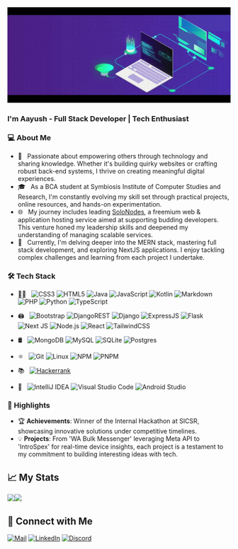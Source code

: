 <div align="center">
<img src="/new_banner.gif" width="600">
</div>  

### I'm Aayush - Full Stack Developer | Tech Enthusiast

### 💻 About Me

- 🌟 &nbsp; Passionate about empowering others through technology and sharing knowledge. Whether it's building quirky websites or crafting robust back-end systems, I thrive on creating meaningful digital experiences.
- 🎓 &nbsp; As a BCA student at Symbiosis Institute of Computer Studies and Research, I'm constantly evolving my skill set through practical projects, online resources, and hands-on experimentation.
- 🌐 &nbsp; My journey includes leading [SoloNodes](https://solonodes.net), a freemium web & application hosting service aimed at supporting budding developers. This venture honed my leadership skills and deepened my understanding of managing scalable services.
- 🧠 &nbsp; Currently, I'm delving deeper into the MERN stack, mastering full stack development, and exploring NextJS applications. I enjoy tackling complex challenges and learning from each project I undertake.

### 🛠 Tech Stack

- 👨‍💻 &nbsp;
  ![CSS3](https://img.shields.io/badge/css3-%231572B6.svg?style=flat&logo=css3&logoColor=white)
  ![HTML5](https://img.shields.io/badge/html5-%23E34F26.svg?style=flat&logo=html5&logoColor=white)
  ![Java](https://img.shields.io/badge/java-%23ED8B00.svg?style=flat&logo=openjdk&logoColor=white)
  ![JavaScript](https://img.shields.io/badge/javascript-%23323330.svg?style=flat&logo=javascript&logoColor=%23F7DF1E)
  ![Kotlin](https://img.shields.io/badge/kotlin-%237F52FF.svg?style=flat&logo=kotlin&logoColor=white)
  ![Markdown](https://img.shields.io/badge/markdown-%23000000.svg?style=flat&logo=markdown&logoColor=white)
  ![PHP](https://img.shields.io/badge/php-%23777BB4.svg?style=flat&logo=php&logoColor=white)
  ![Python](https://img.shields.io/badge/python-3670A0?style=flat&logo=python&logoColor=ffdd54)
  ![TypeScript](https://img.shields.io/badge/typescript-%23007ACC.svg?style=flat&logo=typescript&logoColor=white)

- 🖨️ &nbsp;
  ![Bootstrap](https://img.shields.io/badge/bootstrap-%238511FA.svg?style=flat&logo=bootstrap&logoColor=white)
  ![DjangoREST](https://img.shields.io/badge/DJANGO-REST-ff1709?style=flat&logo=django&logoColor=white&color=ff1709&labelColor=gray)
  ![Django](https://img.shields.io/badge/django-%23092E20.svg?style=flat&logo=django&logoColor=white)
  ![ExpressJS](https://img.shields.io/badge/Express.js-404D59?style=flat)
  ![Flask](https://img.shields.io/badge/flask-%23000.svg?style=flat&logo=flask&logoColor=white)
  ![Next JS](https://img.shields.io/badge/Next-black?style=flat&logo=next.js&logoColor=white)
  ![Node.js](https://img.shields.io/badge/-Node.js-333333?style=flat&logo=node.js)
  ![React](https://img.shields.io/badge/react-%2320232a.svg?style=flat&logo=react&logoColor=%2361DAFB)
  ![TailwindCSS](https://img.shields.io/badge/tailwindcss-%2338B2AC.svg?style=flat&logo=tailwind-css&logoColor=white)

- 🛢 &nbsp;
  ![MongoDB](https://img.shields.io/badge/MongoDB-%234ea94b.svg?style=flat&logo=mongodb&logoColor=white)
  ![MySQL](https://img.shields.io/badge/MySQL-00000F?style=flat&logo=mysql&logoColor=white)
  ![SQLite](https://img.shields.io/badge/sqlite-%2307405e.svg?style=flat&logo=sqlite&logoColor=white)
  ![Postgres](https://img.shields.io/badge/postgres-%23316192.svg?style=flat&logo=postgresql&logoColor=white)

- ⚛ &nbsp;
  ![Git](https://img.shields.io/badge/-Git-333333?style=flat&logo=git)
  ![Linux](https://img.shields.io/badge/Linux-FCC624?style=flat&logo=linux&logoColor=black)
  ![NPM](https://img.shields.io/badge/NPM-%23000000.svg?style=flat&logo=npm&logoColor=white)
  ![PNPM](https://img.shields.io/badge/pnpm-%234a4a4a.svg?style=flat&logo=pnpm&logoColor=f69220)

- 📚 &nbsp;
  [![Hackerrank](https://img.shields.io/badge/-Hackerrank-2EC866?style=flat&logo=HackerRank&logoColor=white)](https://www.hackerrank.com/profile/aayushgoel05)

- 🔧 &nbsp;
  ![IntelliJ IDEA](https://img.shields.io/badge/IntelliJIDEA-000000.svg?style=flat&logo=intellij-idea&logoColor=white)
  ![Visual Studio Code](https://img.shields.io/badge/-Visual%20Studio%20Code-333333?style=flat&logo=visual-studio-code&logoColor=007ACC)
  ![Android Studio](https://img.shields.io/badge/android%20studio-346ac1?style=flat&logo=android%20studio&logoColor=white)

### 🌟 Highlights

- 🏆 **Achievements**: Winner of the Internal Hackathon at SICSR, showcasing innovative solutions under competitive timelines.
- 💡 **Projects**: From 'WA Bulk Messenger' leveraging Meta API to 'IntroSpex' for real-time device insights, each project is a testament to my commitment to building interesting ideas with tech.

## 📈 My Stats

<div style="display: flex; flex-direction=row; flex-wrap=wrap; gap=35px;">
  <a href="https://github.com/Aayush-683">
    <picture>
      <source
        srcset="https://github-readme-stats-7nlo.onrender.com?username=Aayush-683&theme=catppuccin_mocha&show_icons=true&hide_border=false&count_private=true&rank_icon=percentile&custom_title=Github Stats"
        media="(prefers-color-scheme: dark)"
      />
      <source
        srcset="https://github-readme-stats-7nlo.onrender.com?username=Aayush-683&theme=catppuccin_latte&show_icons=true&hide_border=false&count_private=true&rank_icon=percentile&custom_title=Github Stats"
        media="(prefers-color-scheme: light), (prefers-color-scheme: no-preference)"
      />
      <img height="200em" src="https://github-readme-stats-7nlo.onrender.com?username=Aayush-683&show_icons=true" />
    </picture>
  </a>
  <a href="https://github.com/Aayush-683">
    <picture>
      <source
        srcset="https://github-readme-stats-7nlo.onrender.com/top-langs/?username=Aayush-683&theme=catppuccin_mocha&show_icons=true&hide_border=false&layout=donut&size_weight=0.5&count_weight=0.5"
        media="(prefers-color-scheme: dark)"
      />
      <source
        srcset="https://github-readme-stats-7nlo.onrender.com/top-langs/?username=Aayush-683&theme=catppuccin_latte&show_icons=true&hide_border=false&layout=donut&size_weight=0.5&count_weight=0.5"
        media="(prefers-color-scheme: light), (prefers-color-scheme: no-preference)"
      />
      <img height="200em" src="https://github-readme-stats-7nlo.onrender.com/top-langs/?username=Aayush-683&show_icons=true" />
    </picture>
  </a>
</div>

## 🤝 Connect with Me

[![Mail](https://img.shields.io/badge/Email-D14836?style=for-the-badge&logo=gmail&logoColor=white)](mailto:aayushgoel683@outlook.com)
[![LinkedIn](https://img.shields.io/badge/Linkedin-%230077B5.svg?style=for-the-badge&logo=linkedin&logoColor=white)](https://linkedin.com/in/goel-aayush)
[![Discord](https://img.shields.io/badge/Discord-%235865F2.svg?style=for-the-badge&logo=discord&logoColor=white)](https://discord.com/users/486486355157843979)
